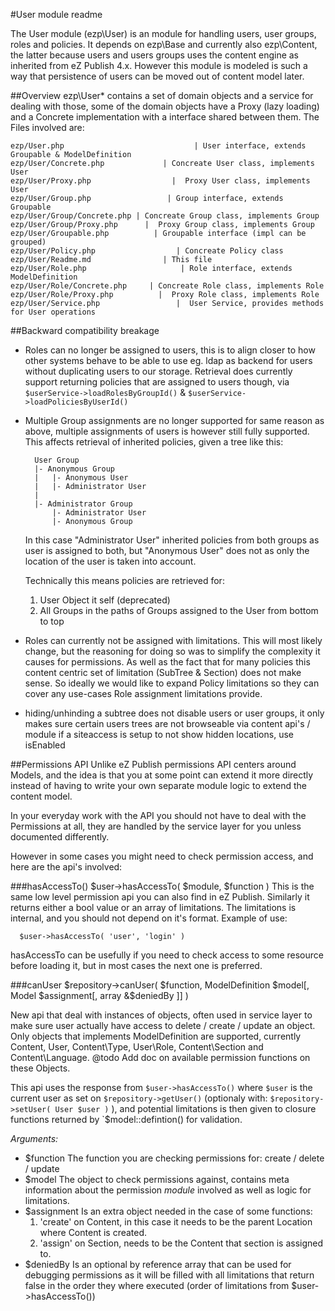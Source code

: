 #User module readme

The User module (ezp\User) is an module for handling users, user groups, roles and policies. It depends on ezp\Base and currently also ezp\Content, the latter because users and users groups uses the content engine as inherited from eZ Publish 4.x. However this module is modeled is such a way that persistence of users can be moved out of content model later.

##Overview
ezp\User* contains a set of domain objects and a service for dealing with those, some of the domain objects have a Proxy (lazy loading) and a Concrete implementation with a interface shared between them. The Files involved are:

	ezp/User.php                             | User interface, extends Groupable & ModelDefinition
	ezp/User/Concrete.php             | Concreate User class, implements User
	ezp/User/Proxy.php                  |  Proxy User class, implements User
	ezp/User/Group.php                 | Group interface, extends Groupable
	ezp/User/Group/Concrete.php | Concreate Group class, implements Group
	ezp/User/Group/Proxy.php      |  Proxy Group class, implements Group
	ezp/User/Groupable.php          | Groupable interface (impl can be grouped)
	ezp/User/Policy.php                  | Concreate Policy class
	ezp/User/Readme.md                | This file
	ezp/User/Role.php                     | Role interface, extends ModelDefinition
	ezp/User/Role/Concrete.php     | Concreate Role class, implements Role
	ezp/User/Role/Proxy.php          |  Proxy Role class, implements Role
	ezp/User/Service.php                 |  User Service, provides methods for User operations



##Backward compatibility breakage
* Roles can no longer be assigned to users, this is to align closer to how other systems behave to be able to use eg. ldap as backend for users without duplicating users to our storage. Retrieval does currently support returning policies that are assigned to users though, via `$userService->loadRolesByGroupId()` & `$userService->loadPoliciesByUserId()`

* Multiple Group assignments are no longer supported for same reason as above, multiple assignments of users is however still fully supported. This affects retrieval of inherited policies, given a tree like this:

		User Group
		|- Anonymous Group
		|   |- Anonymous User
		|   |- Administrator User
		|
		|- Administrator Group
		    |- Administrator User
		    |- Anonymous Group

	In this case "Administrator User" inherited policies from both groups as user is assigned to both, but "Anonymous User" does not as only the location of the user is taken into account.

	Technically this means policies are retrieved for:
	1. User Object it self (deprecated)
	2. All Groups in the paths of Groups assigned to the User from bottom to top

* Roles can currently not be assigned with limitations. This will most likely change, but the reasoning for doing so was to simplify the complexity it causes for permissions. As well as the fact that for many policies this content centric set of limitation (SubTree & Section) does not make sense. So ideally we would like to expand Policy limitations so they can cover any use-cases Role assignment limitations provide.

* hiding/unhinding a subtree does not disable users or user groups, it only makes sure certain users trees are not browseable via content api's / module if a siteaccess is setup to not show hidden locations, use isEnabled

##Permissions API
Unlike eZ Publish permissions API centers around Models, and the idea is that you at some point can extend it more directly instead of having to write your own separate module logic to extend the content model.

In your everyday work with the API you should not have to deal with the Permissions at all, they are handled by the service layer for you unless documented differently.

However in some cases you might need to check permission access, and here are the api's involved:

###hasAccessTo()
    $user->hasAccessTo( $module, $function )
This is the same low level permission api you can also find in eZ Publish. Similarly it returns either a bool value or an array of limitations. The limitations is internal, and you should not depend on it's format. Example of use:

      $user->hasAccessTo( 'user', 'login' )

hasAccessTo can be usefully if you need to check access to some resource before loading it, but in most cases the next one is preferred.

###canUser
    $repository->canUser( $function, ModelDefinition $model[, Model $assignment[, array &$deniedBy ]] )

New api that deal with instances of objects, often used in service layer to make sure user actually have access to delete / create / update an object. Only objects that implements ModelDefinition are supported, currently Content, User, Content\Type, User\Role, Content\Section and Content\Language.
@todo Add doc on available permission functions on these Objects.

This api uses the response from `$user->hasAccessTo()` where `$user` is the current user as set on `$repository->getUser()` (optionaly with: `$repository->setUser( User $user )` ), and potential limitations is then given to closure functions returned by `$model::defintion() for validation.

*Arguments:*

* $function The function you are checking permissions for: create / delete / update
* $model The object to check permissions against, contains meta information about the permission *module* involved as well as logic for limitations.
* $assignment Is an extra object needed in the case of some functions:
	1. 'create' on Content, in this case it needs to be the parent Location where Content is created.
	2. 'assign' on Section, needs to be the Content that section is assigned to.
* $deniedBy Is an optional by reference array that can be used for debugging permissions as it will be filled with all limitations that return false in the order they where executed (order of limitations from $user->hasAccessTo())
